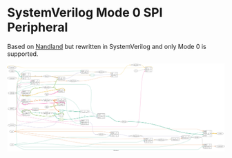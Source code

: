 # SystemVerilog Mode 0 SPI Peripheral

Based on [Nandland](https://github.com/nandland/spi-slave) but rewritten in SystemVerilog and only Mode 0 is supported.

![Synthesized with yosys](./images/SPIPeripheral.yosys.svg)
